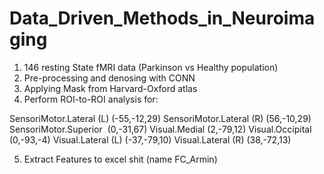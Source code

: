 # Data_Driven_Methods_in_Neuroimaging

1. 146 resting State fMRI data (Parkinson vs Healthy population)
2. Pre-processing and denosing with CONN
3. Applying Mask from Harvard-Oxford atlas 
4. Perform ROI-to-ROI analysis for:
   
SensoriMotor.Lateral (L) (-55,-12,29)
SensoriMotor.Lateral (R) (56,-10,29)
SensoriMotor.Superior  (0,-31,67)
Visual.Medial (2,-79,12)
Visual.Occipital (0,-93,-4)
Visual.Lateral (L) (-37,-79,10)
Visual.Lateral (R) (38,-72,13)

5. Extract Features to excel shit (name FC_Armin)


